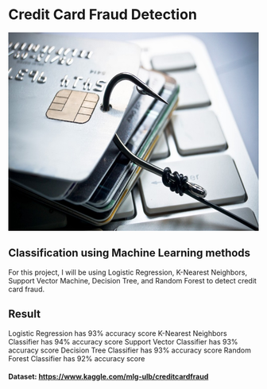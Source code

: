 # Credit Card Fraud Detection

<img src = "Images/intro.jpeg" width = "620" height = "400">

## Classification using Machine Learning methods
For this project, I will be using Logistic Regression, K-Nearest Neighbors, Support Vector Machine, Decision Tree, and Random Forest to detect credit card fraud.

## Result

Logistic Regression has 93% accuracy score
K-Nearest Neighbors Classifier has 94% accuracy score
Support Vector Classifier has 93% accuracy score
Decision Tree Classifier has 93% accuracy score
Random Forest Classifier has 92% accuracy score

#### Dataset: https://www.kaggle.com/mlg-ulb/creditcardfraud
